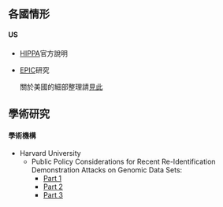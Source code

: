 ## 各國情形

#### US
- [HIPPA](https://www.hhs.gov/hipaa/for-professionals/privacy/special-topics/de-identification/index.html)官方說明    
- [EPIC](https://epic.org/privacy/reidentification/)研究  

    關於美國的細部整理請[見此](https://github.com/hmsyuan/DigitalRights/blob/master/RtP/Country/US/de-identification.md)

## 學術研究
#### 學術機構
- Harvard University
    - Public Policy Considerations for Recent Re-Identification Demonstration Attacks on Genomic Data Sets: 
        - [Part 1](http://blogs.harvard.edu/billofhealth/2013/05/29/public-policy-considerations-for-recent-re-identification-demonstration-attacks-on-genomic-data-sets-part-1-re-identification-symposium/)
        - [Part 2](http://blogs.harvard.edu/billofhealth/2013/10/01/press-and-reporting-considerations-for-recent-re-identification-demonstration-attacks-part-2-re-identification-symposium/)
        - [Part 3](http://blogs.harvard.edu/billofhealth/category/re-identification-symposium/)

